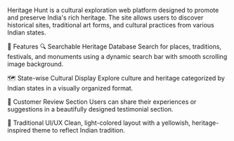 Heritage Hunt is a cultural exploration web platform designed to promote and preserve India's rich heritage. The site allows users to discover historical sites, traditional art forms, and cultural practices from various Indian states.

🧩 Features
🔍 Searchable Heritage Database
Search for places, traditions, festivals, and monuments using a dynamic search bar with smooth scrolling image background.

🗺️ State-wise Cultural Display
Explore culture and heritage categorized by Indian states in a visually organized format.

💬 Customer Review Section
Users can share their experiences or suggestions in a beautifully designed testimonial section.

🎨 Traditional UI/UX
Clean, light-colored layout with a yellowish, heritage-inspired theme to reflect Indian tradition.

